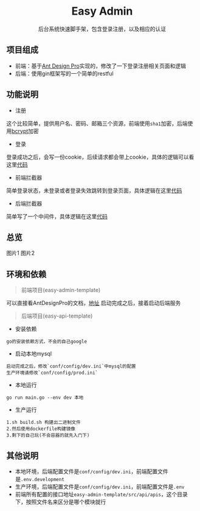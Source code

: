 <h1 align="center">Easy Admin</h1>
<div align="center">
后台系统快速脚手架，包含登录注册，以及相应的认证
</div>

项目组成
----
- 前端：基于[Ant Design Pro](https://pro.ant.design/)实现的，修改了一下登录注册相关页面和逻辑
- 后端：使用gin框架写的一个简单的restful

功能说明
----
- 注册

这个比较简单，提供用户名、密码、邮箱三个资源，前端使用`sha1`加密，后端使用[bcrypt](https://pkg.go.dev/golang.org/x/crypto/bcrypt)加密

- 登录

登录成功之后，会写一份cookie，后续请求都会带上cookie，具体的逻辑可以看这里[代码](easy-api-template/util/cookie.go)

- 前端拦截器

简单登录状态，未登录或者登录失效跳转到登录页面，具体逻辑在这里[代码](easy-admin-template/src/utils/request.js)

- 后端拦截器

简单写了一个中间件，具体逻辑在这里[代码](easy-api-template/middleware/auth.go)

总览
----
图片1
图片2

环境和依赖
----

> 前端项目(easy-admin-template)

可以直接看AntDesignPro的文档，[地址](https://github.com/vueComponent/ant-design-vue-pro/blob/master/README.zh-CN.md)
启动完成之后，接着启动后端服务

> 后端项目(easy-api-template)

- 安装依赖
```shell
go的安装依赖方式，不会的自己google
```

- 启动本地mysql
```shell
启动完成之后，修改`conf/config/dev.ini`中mysql的配置
生产环境请修改`conf/config/prod.ini`
```

- 本地运行
```shell
go run main.go --env dev 本地
```

- 生产运行
```shell
1.sh build.sh 构建出二进制文件
2.然后使用dockerfile构建镜像
3.剩下的自己玩(不会容器的就先入门下)
```


其他说明
----
- 本地环境，后端配置文件是`conf/config/dev.ini`，前端配置文件是`.env.development`
- 生产环境，后端配置文件是`conf/config/dev.ini`，前端配置文件是`.env`
- 前端所有配置的接口地址`easy-admin-template/src/api/apis`，这个目录下，按照文件名来区分是哪个模块就行


